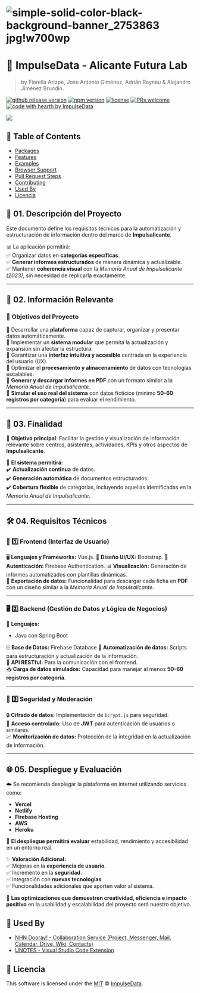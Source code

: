 # ![simple-solid-color-black-background-banner_2753863 jpg!w700wp](https://github.com/user-attachments/assets/64d71e13-cd6d-40f0-bf8d-65587cf91b07)


# 🚀 ImpulseData - Alicante Futura Lab

> by Fiorella Arizpe, Jose Antonio Giménez, Adrián Reynau & Alejandro Jiménez Brundin.

[![github release version](https://img.shields.io/github/v/release/brundindev/ImpulseData.svg?include_prereleases)](https://github.com/brundindev/ImpulseData/releases/latest) [![npm version](https://img.shields.io/npm/v/@toast-ui/editor.svg)](https://www.npmjs.com/package/@toast-ui/editor) [![license](https://img.shields.io/github/license/brundindev/tui.editor.svg)](https://github.com/nhn/tui.editor/blob/master/LICENSE) [![PRs welcome](https://img.shields.io/badge/PRs-welcome-ff69b4.svg)](https://github.com/nhn/tui.editor/issues?q=is%3Aissue+is%3Aopen+label%3A%22help+wanted%22) [![code with hearth by ImpulseData](https://img.shields.io/badge/%3C%2F%3E%20with%20%E2%99%A5%20by-ImpulseData-ff1414.svg)](https://github.com/nhn)

<img src="https://user-images.githubusercontent.com/37766175/121809054-446bac80-cc96-11eb-9139-08c6d9ad2d88.png" />


## 🚩 Table of Contents

- [Packages](#-packages)
- [Features](#-features)
- [Examples](#-examples)
- [Browser Support](#-browser-support)
- [Pull Request Steps](#-pull-request-steps)
- [Contributing](#-contributing)
- [Used By](#-used-by)
- [Licencia](#-licencia)

## 📌 01. Descripción del Proyecto  
Este documento define los requisitos técnicos para la automatización y estructuración de información dentro del marco de **Impulsalicante**.  

📊 La aplicación permitirá:  
✅ Organizar datos en **categorías específicas**.  
✅ **Generar informes estructurados** de manera dinámica y actualizable.  
✅ Mantener **coherencia visual** con la *Memoria Anual de Impulsalicante (2023)*, sin necesidad de replicarla exactamente.  

---

## 🎯 02. Información Relevante  

### 🎯 **Objetivos del Proyecto**  
🔹 Desarrollar una **plataforma** capaz de capturar, organizar y presentar datos automáticamente.  
🔹 Implementar un **sistema modular** que permita la actualización y expansión sin afectar la estructura.  
🔹 Garantizar una **interfaz intuitiva y accesible** centrada en la experiencia del usuario (UX).  
🔹 Optimizar el **procesamiento y almacenamiento** de datos con tecnologías escalables.  
🔹 **Generar y descargar informes en PDF** con un formato similar a la *Memoria Anual de Impulsalicante*.  
🔹 **Simular el uso real del sistema** con datos ficticios (mínimo **50-60 registros por categoría**) para evaluar el rendimiento.  

---

## 🎯 03. Finalidad  
📌 **Objetivo principal**: Facilitar la gestión y visualización de información relevante sobre centros, asistentes, actividades, KPIs y otros aspectos de **Impulsalicante**.  

🔎 **El sistema permitirá:**  
✔️ **Actualización continua** de datos.  
✔️ **Generación automática** de documentos estructurados.  
✔️ **Cobertura flexible** de categorías, incluyendo aquellas identificadas en la *Memoria Anual de Impulsalicante*.  

---

## 🛠️ 04. Requisitos Técnicos  

### 🎨 1️⃣ **Frontend (Interfaz de Usuario)**  
🖥️ **Lenguajes y Frameworks:** Vue.js.
🎨 **Diseño UI/UX:** Bootstrap.
🔐 **Autenticación:** Firebase Authentication.
📊 **Visualización:** Generación de informes automatizados con plantillas dinámicas.  
📄 **Exportación de datos:** Funcionalidad para descargar cada ficha en **PDF** con un diseño similar a la *Memoria Anual de Impulsalicante*.  

---

### 🖥️ 2️⃣ **Backend (Gestión de Datos y Lógica de Negocios)**  
🚀 **Lenguajes:**  
- Java con Spring Boot  

🗄️ **Base de Datos:** Firebase Database 
🔄 **Automatización de datos:** Scripts para estructuración y actualización de la información.  
📡 **API RESTful:** Para la comunicación con el frontend.  
📥 **Carga de datos simulados:** Capacidad para manejar al menos **50-60 registros por categoría**.  

---

### 🔐 3️⃣ **Seguridad y Moderación**  
🔒 **Cifrado de datos:** Implementación de `bcrypt.js` para seguridad.  
🔑 **Acceso controlado:** Uso de **JWT** para autenticación de usuarios o similares.  
📈 **Monitorización de datos:** Protección de la integridad en la actualización de información.  

---

## 🌐 05. Despliegue y Evaluación  

☁️ Se recomienda desplegar la plataforma en internet utilizando servicios como:  
- **Vercel**  
- **Netlify**  
- **Firebase Hosting**  
- **AWS**  
- **Heroku**  

🔎 **El despliegue permitirá evaluar** estabilidad, rendimiento y accesibilidad en un entorno real.  

✨ **Valoración Adicional:**  
✅ Mejoras en la **experiencia de usuario**.  
✅ Incremento en la **seguridad**.  
✅ Integración con **nuevas tecnologías**.  
✅ Funcionalidades adicionales que aporten valor al sistema.  

📌 **Las optimizaciones que demuestren creatividad, eficiencia e impacto positivo** en la usabilidad y escalabilidad del proyecto será nuestro objetivo.  

## 🚀 Used By

* [NHN Dooray! - Collaboration Service (Project, Messenger, Mail, Calendar, Drive, Wiki, Contacts)](https://dooray.com)
* [UNOTES - Visual Studio Code Extension](https://marketplace.visualstudio.com/items?itemName=ryanmcalister.Unotes)


## 📜 Licencia

This software is licensed under the [MIT](https://github.com/brundindev/ImpulseData/LICENSE) © [ImpulseData](https://github.com/brundindev/ImpulseData).
